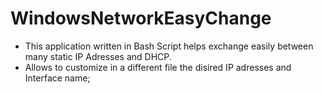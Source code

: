 # WindowsNetworkEasyChange
- This application written in Bash Script helps exchange easily between many static IP Adresses and DHCP.
- Allows to customize in a different file the disired IP adresses and Interface name;
